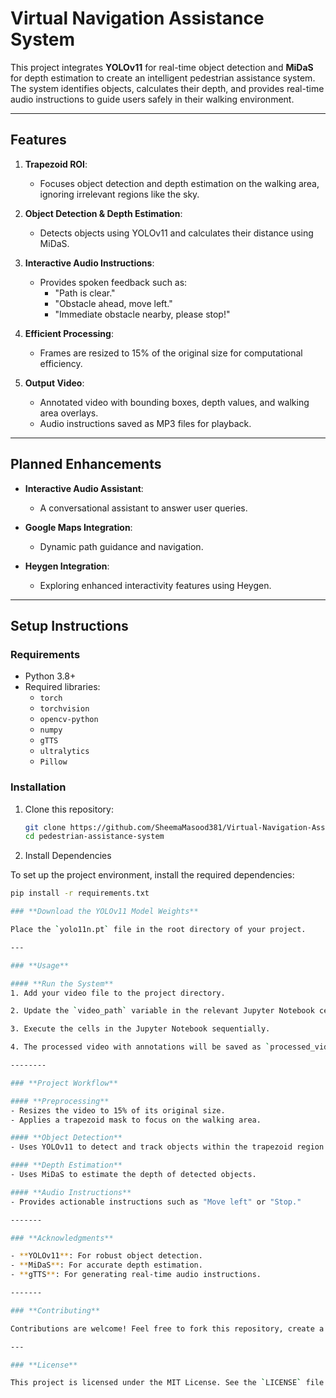 # **Virtual Navigation Assistance System**

This project integrates **YOLOv11** for real-time object detection and **MiDaS** for depth estimation to create an intelligent pedestrian assistance system. The system identifies objects, calculates their depth, and provides real-time audio instructions to guide users safely in their walking environment.

-----

## **Features**

1. **Trapezoid ROI**:
   - Focuses object detection and depth estimation on the walking area, ignoring irrelevant regions like the sky.

2. **Object Detection & Depth Estimation**:
   - Detects objects using YOLOv11 and calculates their distance using MiDaS.

3. **Interactive Audio Instructions**:
   - Provides spoken feedback such as:
     - "Path is clear."
     - "Obstacle ahead, move left."
     - "Immediate obstacle nearby, please stop!"

4. **Efficient Processing**:
   - Frames are resized to 15% of the original size for computational efficiency.

5. **Output Video**:
   - Annotated video with bounding boxes, depth values, and walking area overlays.
   - Audio instructions saved as MP3 files for playback.

-------

## **Planned Enhancements**

- **Interactive Audio Assistant**:
  - A conversational assistant to answer user queries.

- **Google Maps Integration**:
  - Dynamic path guidance and navigation.

- **Heygen Integration**:
  - Exploring enhanced interactivity features using Heygen.

-------

## **Setup Instructions**

### **Requirements**
- Python 3.8+
- Required libraries:
  - `torch`
  - `torchvision`
  - `opencv-python`
  - `numpy`
  - `gTTS`
  - `ultralytics`
  - `Pillow`

### **Installation**
1. Clone this repository:
   ```bash
   git clone https://github.com/SheemaMasood381/Virtual-Navigation-Assistance-Yolo11
   cd pedestrian-assistance-system

2. Install Dependencies

To set up the project environment, install the required dependencies:

```bash
pip install -r requirements.txt

### **Download the YOLOv11 Model Weights**

Place the `yolo11n.pt` file in the root directory of your project.

---

### **Usage**

#### **Run the System**
1. Add your video file to the project directory.

2. Update the `video_path` variable in the relevant Jupyter Notebook cell to point to your video file.

3. Execute the cells in the Jupyter Notebook sequentially.

4. The processed video with annotations will be saved as `processed_video.mp4`.

--------

### **Project Workflow**

#### **Preprocessing**
- Resizes the video to 15% of its original size.
- Applies a trapezoid mask to focus on the walking area.

#### **Object Detection**
- Uses YOLOv11 to detect and track objects within the trapezoid region.

#### **Depth Estimation**
- Uses MiDaS to estimate the depth of detected objects.

#### **Audio Instructions**
- Provides actionable instructions such as "Move left" or "Stop."

-------

### **Acknowledgments**

- **YOLOv11**: For robust object detection.
- **MiDaS**: For accurate depth estimation.
- **gTTS**: For generating real-time audio instructions.

-------

### **Contributing**

Contributions are welcome! Feel free to fork this repository, create a feature branch, and submit a pull request.

---

### **License**

This project is licensed under the MIT License. See the `LICENSE` file for details.

